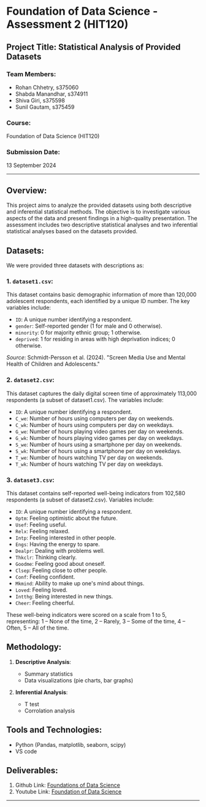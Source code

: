 # Foundation of Data Science - Assessment 2 (HIT120)

## Project Title: Statistical Analysis of Provided Datasets

### Team Members:
- Rohan Chhetry, s375060
- Shabda Manandhar, s374911
- Shiva Giri, s375598
- Sunil Gautam, s375459

### Course: 
Foundation of Data Science (HIT120)

### Submission Date:
13 September 2024

---

## Overview:
This project aims to analyze the provided datasets using both descriptive and inferential statistical methods. The objective is to investigate various aspects of the data and present findings in a high-quality presentation. The assessment includes two descriptive statistical analyses and two inferential statistical analyses based on the datasets provided.

## Datasets:
We were provided three datasets with descriptions as:

### 1. `dataset1.csv`:
This dataset contains basic demographic information of more than 120,000 adolescent respondents, each identified by a unique ID number. The key variables include:
- `ID`: A unique number identifying a respondent.
- `gender`: Self-reported gender (1 for male and 0 otherwise).
- `minority`: 0 for majority ethnic group; 1 otherwise.
- `deprived`: 1 for residing in areas with high deprivation indices; 0 otherwise.

*Source*: Schmidt-Persson et al. (2024). "Screen Media Use and Mental Health of Children and Adolescents."

### 2. `dataset2.csv`:
This dataset captures the daily digital screen time of approximately 113,000 respondents (a subset of dataset1.csv). The variables include:
- `ID`: A unique number identifying a respondent.
- `C_we`: Number of hours using computers per day on weekends.
- `C_wk`: Number of hours using computers per day on weekdays.
- `G_we`: Number of hours playing video games per day on weekends.
- `G_wk`: Number of hours playing video games per day on weekdays.
- `S_we`: Number of hours using a smartphone per day on weekends.
- `S_wk`: Number of hours using a smartphone per day on weekdays.
- `T_we`: Number of hours watching TV per day on weekends.
- `T_wk`: Number of hours watching TV per day on weekdays.

### 3. `dataset3.csv`:
This dataset contains self-reported well-being indicators from 102,580 respondents (a subset of dataset2.csv). Variables include:
- `ID`: A unique number identifying a respondent.
- `Optm`: Feeling optimistic about the future.
- `Usef`: Feeling useful.
- `Relx`: Feeling relaxed.
- `Intp`: Feeling interested in other people.
- `Engs`: Having the energy to spare.
- `Dealpr`: Dealing with problems well.
- `Thkclr`: Thinking clearly.
- `Goodme`: Feeling good about oneself.
- `Clsep`: Feeling close to other people.
- `Conf`: Feeling confident.
- `Mkmind`: Ability to make up one's mind about things.
- `Loved`: Feeling loved.
- `Intthg`: Being interested in new things.
- `Cheer`: Feeling cheerful.

These well-being indicators were scored on a scale from 1 to 5, representing:
1 – None of the time,
2 – Rarely,
3 – Some of the time,
4 – Often,
5 – All of the time.

## Methodology:
1. **Descriptive Analysis**: 
   - Summary statistics 
   - Data visualizations (pie charts, bar graphs)

2. **Inferential Analysis**:
   - T test
   - Corrolation analysis

## Tools and Technologies:
- Python (Pandas, matplotlib, seaborn, scipy)
- VS code

## Deliverables:
1. Github Link: [ Foundations of Data Science](https://github.com/Shabda9/foundationsOfDataScience-statisticalAnalysis)
2. Youtube Link: [ Foundation of Data Science](https://youtu.be/20erjZ1pJLI)

---
